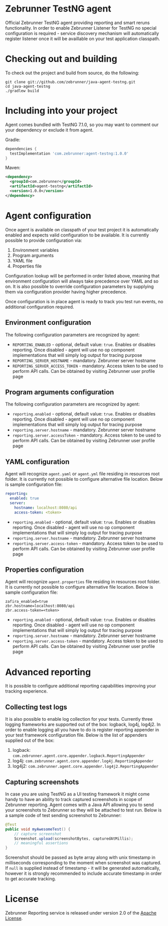 # Zebrunner TestNG agent

Official Zebrunner TestNG agent providing reporting and smart reruns functionality. In order to enable Zebrunner Listener for TestNG no special configuration is required - service discovery mechanism will automatically register listener once it will be availlable on your test application classpath.

# Checking out and building

To check out the project and build from source, do the following:

    git clone git://github.com/zebrunner/java-agent-testng.git
    cd java-agent-testng
    ./gradlew build

# Including into your project

Agent comes bundled with TestNG 7.1.0, so you may want to comment our your dependency or exclude it from agent.

Gradle:
```gradle
dependencies {
  testImplementation 'com.zebrunner:agent-testng:1.0.0'
}
```

Maven:
```xml
<dependency>
  <groupId>com.zebrunner</groupId>
  <artifactId>agent-testng</artifactId>
  <version>1.0.0</version>
</dependency>
```

# Agent configuration

Once agent is available on classpath of your test project it is automatically enabled and expects valid configuration to be available.
It is currently possible to provide configuration via: 

1. Environment variables 
2. Program arguments 
3. YAML file
4. Properties file

Configuration lookup will be performed in order listed above, meaning that environment configuration will always take precedence over YAML and so on.
It is also possible to override configuration parameters by supplying them via configuration provider having higher precedence.

Once configuration is in place agent is ready to track you test run events, no additional configuration required.

## Environment configuration

The following configuration parameters are recognized by agent:

- `REPORTING_ENABLED` - optional, default value: `true`. Enables or disables reporting. Once disabled - agent will use no op component implementations that will simply log output for tracing purpose
- `REPORTING_SERVER_HOSTNAME` - mandatory. Zebrunner server hostname
- `REPORTING_SERVER_ACCESS_TOKEN` - mandatory. Access token to be used to perform API calls. Can be obtained by visiting Zebrunner user profile page

## Program arguments configuration

The following configuration parameters are recognized by agent:

- `reporting.enabled` - optional, default value: `true`. Enables or disables reporting. Once disabled - agent will use no op component implementations that will simply log output for tracing purpose
- `reporting.server.hostname` - mandatory. Zebrunner server hostname
- `reporting.server.accessToken` - mandatory. Access token to be used to perform API calls. Can be obtained by visiting Zebrunner user profile page

## YAML configuration

Agent will recognize `agent.yaml` or `agent.yml` file residing in resources root folder. It is currently not possible to configure alternative file location.
Below is sample configuration file:

```yaml
reporting:
  enabled: true
  server:
    hostname: localhost:8080/api
    access-token: <token>

```

- `reporting.enabled` - optional, default value: `true`. Enables or disables reporting. Once disabled - agent will use no op component implementations that will simply log output for tracing purpose
- `reporting.server.hostname` - mandatory. Zebrunner server hostname
- `reporting.server.access-token` - mandatory. Access token to be used to perform API calls. Can be obtained by visiting Zebrunner user profile page

## Properties configuration

Agent will recognize `agent.properties` file residing in resources root folder. It is currently not possible to configure alternative file location.
Below is sample configuration file:

```properties
zafira_enabled=true
zbr.hostname=localhost:8080/api
zbr.access-token=<token>
```

- `reporting.enabled` - optional, default value: `true`. Enables or disables reporting. Once disabled - agent will use no op component implementations that will simply log output for tracing purpose
- `reporting.server.hostname` - mandatory. Zebrunner server hostname
- `reporting.server.access-token` - mandatory. Access token to be used to perform API calls. Can be obtained by visiting Zebrunner user profile page

# Advanced reporting

It is possible to configure additional reporting capabilities improving your tracking experience. 

## Collecting test logs

It is also possible to enable log collection for your tests. Currently three logging frameworks are supported out of the box: logback, log4j, log4j2.
In order to enable logging all you have to do is register reporting appender in your test framework configuration file.
Below is the list of appenders supplied out of the box:

1. logback: `com.zebrunner.agent.core.appender.logback.ReportingAppender`
2. log4j: `com.zebrunner.agent.core.appender.log4j.ReportingAppender`
3. log4j2: `com.zebrunner.agent.core.appender.log4j2.ReportingAppender`

## Capturing screenshots

In case you are using TestNG as a UI testing framework it might come handy to have an ability to track captured screenshots in scope of Zebrunner reporting.
Agent comes with a Java API allowing you to send your screenshots to Zebrunner so they will be attached to test run. 
Below is a sample code of test sending screenshot to Zebrunner:

```java
@Test
public void myAwesomeTest() {
    // capture screenshot 
    Screenshot.upload(screenshotBytes, capturedAtMillis);
    // meaningful assertions
}
```

Screenshot should be passed as byte array along with unix timestamp in milliseconds corresponding to the moment when screenshot was captured. 
If `null` is supplied instead of timestamp - it will be generated automatically, however it is strongly recommended to include accurate timestamp in order to get accurate tracking. 

# License

Zebrunner Reporting service is released under version 2.0 of the [Apache License](https://www.apache.org/licenses/LICENSE-2.0).
